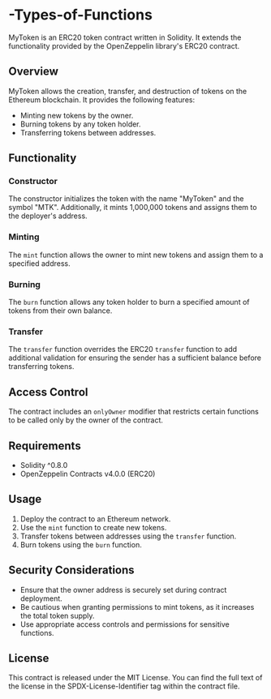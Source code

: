 # -Types-of-Functions

MyToken is an ERC20 token contract written in Solidity. It extends the functionality provided by the OpenZeppelin library's ERC20 contract.

## Overview

MyToken allows the creation, transfer, and destruction of tokens on the Ethereum blockchain. It provides the following features:

- Minting new tokens by the owner.
- Burning tokens by any token holder.
- Transferring tokens between addresses.

## Functionality

### Constructor

The constructor initializes the token with the name "MyToken" and the symbol "MTK". Additionally, it mints 1,000,000 tokens and assigns them to the deployer's address.

### Minting

The `mint` function allows the owner to mint new tokens and assign them to a specified address.

### Burning

The `burn` function allows any token holder to burn a specified amount of tokens from their own balance.

### Transfer

The `transfer` function overrides the ERC20 `transfer` function to add additional validation for ensuring the sender has a sufficient balance before transferring tokens.

## Access Control

The contract includes an `onlyOwner` modifier that restricts certain functions to be called only by the owner of the contract.

## Requirements

- Solidity ^0.8.0
- OpenZeppelin Contracts v4.0.0 (ERC20)

## Usage

1. Deploy the contract to an Ethereum network.
2. Use the `mint` function to create new tokens.
3. Transfer tokens between addresses using the `transfer` function.
4. Burn tokens using the `burn` function.

## Security Considerations

- Ensure that the owner address is securely set during contract deployment.
- Be cautious when granting permissions to mint tokens, as it increases the total token supply.
- Use appropriate access controls and permissions for sensitive functions.

## License

This contract is released under the MIT License. You can find the full text of the license in the SPDX-License-Identifier tag within the contract file.

